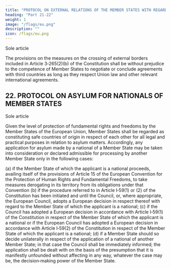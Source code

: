 ```yaml
---
title: "PROTOCOL ON EXTERNAL RELATIONS OF THE MEMBER STATES WITH REGARD TO THE CROSSING OF EXTERNAL BORDERS"
heading: "Part 21-22"
weight: 1
image: "/flags/eu.png"
description: ""
icon: /flags/eu.png
---
```





<!-- THE HIGH CONTRACTING PARTIES, TAKING INTO ACCOUNT the need of the Member States to ensure effective controls at their external borders, in
cooperation with third countries where appropriate,
HAVE AGREED UPON the following provision, which shall be annexed to the Treaty establishing a Constitution for
Europe: -->

Sole article

The provisions on the measures on the crossing of external borders included in Article 3‑265(2)(b)
of the Constitution shall be without prejudice to the competence of Member States to negotiate or
conclude agreements with third countries as long as they respect Union law and other relevant
international agreements.


## 22. PROTOCOL ON ASYLUM FOR NATIONALS OF MEMBER STATES 

<!-- THE HIGH CONTRACTING PARTIES,
WHEREAS, in accordance with Article I-9(1) of the Constitution, the Union recognises the rights, freedoms and
principles set out in the Charter of Fundamental Rights;
WHEREAS pursuant to Article I‑9(3) of the Constitution, fundamental rights, as guaranteed by the European
Convention for the Protection of Human Rights and Fundamental Freedoms, constitute part of the Union's law as
general principles;
WHEREAS the Court of Justice of the European Union has jurisdiction to ensure that in the interpretation and
application of Article I‑9(1) and (3) of the Constitution the law is observed by the Union;
WHEREAS pursuant to Article I‑58 of the Constitution, any European State, when applying to become a member of the
Union, must respect the values set out in Article I‑2 of the Constitution;
BEARING IN MIND that Article I‑59 of the Constitution establishes a mechanism for the suspension of certain rights in
the event of a serious and persistent breach by a Member State of those values;
RECALLING that each national of a Member State, as a citizen of the Union, enjoys a special status and protection
which shall be guaranteed by the Member States in accordance with the provisions of Title II of Part I and Title II of
Part III of the Constitution;
BEARING IN MIND that the Constitution establishes an area without internal frontiers and grants every citizen of the
Union the right to move and reside freely within the territory of the Member States;
WISHING to prevent the institution of asylum being resorted to for purposes alien to those for which it is intended;
WHEREAS this Protocol respects the finality and the objectives of the Geneva Convention of 28 July 1951 relating to
the status of refugees,
HAVE AGREED UPON the following provisions which shall be annexed to the Treaty establishing a Constitution for
Europe: -->

Sole article

Given the level of protection of fundamental rights and freedoms by the Member States of the European Union, Member States shall be regarded as constituting safe countries of origin in respect of each other for all legal and practical purposes in relation to asylum matters. Accordingly, any application for asylum made by a national of a Member State may be taken into consideration or declared admissible for processing by another Member State only in the following cases:

(a) if the Member State of which the applicant is a national proceeds, availing itself of the provisions of Article 15 of the European Convention for the Protection of Human Rights and Fundamental Freedoms, to take measures derogating in its territory from its obligations under that Convention
(b) if the procedure referred to in Article I‑59(1) or (2) of the Constitution has been initiated and
until the Council, or, where appropriate, the European Council, adopts a European decision in
respect thereof with regard to the Member State of which the applicant is a national;
(c) if the Council has adopted a European decision in accordance with Article I‑59(1) of the
Constitution in respect of the Member State of which the applicant is a national or if the
European Council has adopted a European decision in accordance with Article I‑59(2) of the
Constitution in respect of the Member State of which the applicant is a national;
(d) if a Member State should so decide unilaterally in respect of the application of a national of
another Member State; in that case the Council shall be immediately informed; the application
shall be dealt with on the basis of the presumption that it is manifestly unfounded without
affecting in any way, whatever the case may be, the decision‑making power of the Member State.

